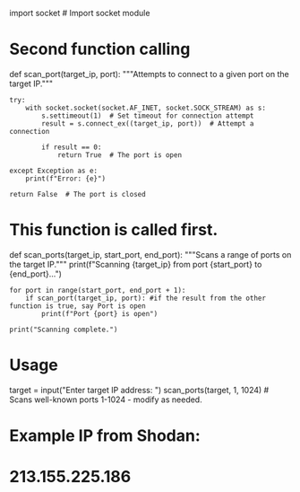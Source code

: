 import socket  # Import socket module

# Second function calling
def scan_port(target_ip, port):
    """Attempts to connect to a given port on the target IP."""
    
    try:
        with socket.socket(socket.AF_INET, socket.SOCK_STREAM) as s:
            s.settimeout(1)  # Set timeout for connection attempt
            result = s.connect_ex((target_ip, port))  # Attempt a connection
            
            if result == 0:
                return True  # The port is open
    
    except Exception as e:
        print(f"Error: {e}")
        
    return False  # The port is closed

# This function is called first.
def scan_ports(target_ip, start_port, end_port):
    """Scans a range of ports on the target IP."""
    print(f"Scanning {target_ip} from port {start_port} to {end_port}...")
    
    for port in range(start_port, end_port + 1):
        if scan_port(target_ip, port): #if the result from the other function is true, say Port is open
            print(f"Port {port} is open")
    
    print("Scanning complete.")

# Usage
target = input("Enter target IP address: ")
scan_ports(target, 1, 1024)  # Scans well-known ports 1-1024 - modify as needed.

# Example IP from Shodan:
# 213.155.225.186
